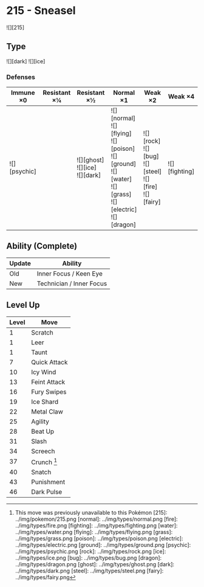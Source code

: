 # 215 - Sneasel
![][215]

## Type

![][dark]  ![][ice]

### Defenses

Immune ×0        | Resistant ×¼ | Resistant ×½                              | Normal ×1                                                                                                                       | Weak ×2                                                                | Weak ×4           | 
---              | ---          | ---                                       | ---                                                                                                                             | ---                                                                    | ---               | 
![][psychic]<br> |              | ![][ghost]<br> ![][ice]<br> ![][dark]<br> | ![][normal]<br> ![][flying]<br> ![][poison]<br> ![][ground]<br> ![][water]<br> ![][grass]<br> ![][electric]<br> ![][dragon]<br> | ![][rock]<br> ![][bug]<br> ![][steel]<br> ![][fire]<br> ![][fairy]<br> | ![][fighting]<br> | 

## Ability (Complete)

Update | Ability                  | 
---    | ---                      | 
Old    | Inner Focus / Keen Eye   | 
New    | Technician / Inner Focus | 

## Level Up

Level | Move         | 
---   | ---          | 
1     | Scratch      | 
1     | Leer         | 
1     | Taunt        | 
7     | Quick Attack | 
10    | Icy Wind     | 
13    | Feint Attack | 
16    | Fury Swipes  | 
19    | Ice Shard    | 
22    | Metal Claw   | 
25    | Agility      | 
28    | Beat Up      | 
31    | Slash        | 
34    | Screech      | 
37    | Crunch [^1]  | 
40    | Snatch       | 
43    | Punishment   | 
46    | Dark Pulse   | 

[^1]: This move was previously unavailable to this Pokémon
[215]: ../img/pokemon/215.png
[normal]: ../img/types/normal.png
[fire]: ../img/types/fire.png
[fighting]: ../img/types/fighting.png
[water]: ../img/types/water.png
[flying]: ../img/types/flying.png
[grass]: ../img/types/grass.png
[poison]: ../img/types/poison.png
[electric]: ../img/types/electric.png
[ground]: ../img/types/ground.png
[psychic]: ../img/types/psychic.png
[rock]: ../img/types/rock.png
[ice]: ../img/types/ice.png
[bug]: ../img/types/bug.png
[dragon]: ../img/types/dragon.png
[ghost]: ../img/types/ghost.png
[dark]: ../img/types/dark.png
[steel]: ../img/types/steel.png
[fairy]: ../img/types/fairy.png

